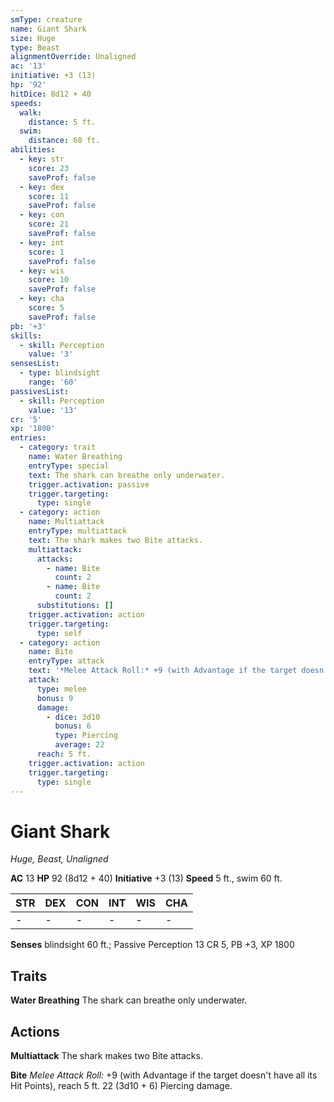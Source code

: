 ```yaml
---
smType: creature
name: Giant Shark
size: Huge
type: Beast
alignmentOverride: Unaligned
ac: '13'
initiative: +3 (13)
hp: '92'
hitDice: 8d12 + 40
speeds:
  walk:
    distance: 5 ft.
  swim:
    distance: 60 ft.
abilities:
  - key: str
    score: 23
    saveProf: false
  - key: dex
    score: 11
    saveProf: false
  - key: con
    score: 21
    saveProf: false
  - key: int
    score: 1
    saveProf: false
  - key: wis
    score: 10
    saveProf: false
  - key: cha
    score: 5
    saveProf: false
pb: '+3'
skills:
  - skill: Perception
    value: '3'
sensesList:
  - type: blindsight
    range: '60'
passivesList:
  - skill: Perception
    value: '13'
cr: '5'
xp: '1800'
entries:
  - category: trait
    name: Water Breathing
    entryType: special
    text: The shark can breathe only underwater.
    trigger.activation: passive
    trigger.targeting:
      type: single
  - category: action
    name: Multiattack
    entryType: multiattack
    text: The shark makes two Bite attacks.
    multiattack:
      attacks:
        - name: Bite
          count: 2
        - name: Bite
          count: 2
      substitutions: []
    trigger.activation: action
    trigger.targeting:
      type: self
  - category: action
    name: Bite
    entryType: attack
    text: '*Melee Attack Roll:* +9 (with Advantage if the target doesn''t have all its Hit Points), reach 5 ft. 22 (3d10 + 6) Piercing damage.'
    attack:
      type: melee
      bonus: 9
      damage:
        - dice: 3d10
          bonus: 6
          type: Piercing
          average: 22
      reach: 5 ft.
    trigger.activation: action
    trigger.targeting:
      type: single
---
```


# Giant Shark
*Huge, Beast, Unaligned*

**AC** 13
**HP** 92 (8d12 + 40)
**Initiative** +3 (13)
**Speed** 5 ft., swim 60 ft.

| STR | DEX | CON | INT | WIS | CHA |
| --- | --- | --- | --- | --- | --- |
| - | - | - | - | - | - |

**Senses** blindsight 60 ft.; Passive Perception 13
CR 5, PB +3, XP 1800

## Traits

**Water Breathing**
The shark can breathe only underwater.

## Actions

**Multiattack**
The shark makes two Bite attacks.

**Bite**
*Melee Attack Roll:* +9 (with Advantage if the target doesn't have all its Hit Points), reach 5 ft. 22 (3d10 + 6) Piercing damage.
